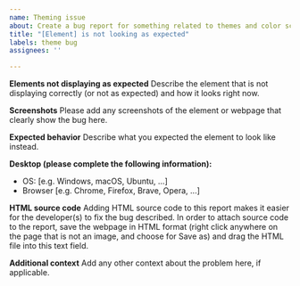 ```yaml
---
name: Theming issue
about: Create a bug report for something related to themes and color schemes
title: "[Element] is not looking as expected"
labels: theme bug
assignees: ''

---
```


**Elements not displaying as expected**
Describe the element that is not displaying correctly (or not as expected) and how it looks right now.

**Screenshots**
Please add any screenshots of the element or webpage that clearly show the bug here.

**Expected behavior**
Describe what you expected the element to look like instead.

**Desktop (please complete the following information):**
 - OS: [e.g. Windows, macOS, Ubuntu, ...]
 - Browser [e.g. Chrome, Firefox, Brave, Opera, ...]

**HTML source code**
Adding HTML source code to this report makes it easier for the developer(s) to fix the bug described. In order to attach source code to the report, save the webpage in HTML format (right click anywhere on the page that is not an image, and choose for Save as) and drag the HTML file into this text field.

**Additional context**
Add any other context about the problem here, if applicable.
